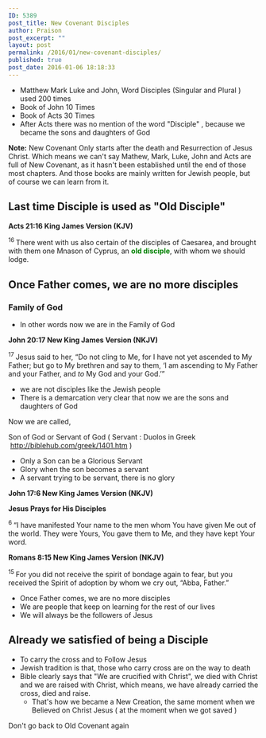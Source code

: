 ```yaml
---
ID: 5389
post_title: New Covenant Disciples
author: Praison
post_excerpt: ""
layout: post
permalink: /2016/01/new-covenant-disciples/
published: true
post_date: 2016-01-06 18:18:33
---
```

<ul>
	<li>Matthew Mark Luke and John, Word Disciples (Singular and Plural ) used 200 times</li>
	<li>Book of John 10 Times</li>
	<li>Book of Acts 30 Times</li>
	<li>After Acts there was no mention of the word "Disciple" , because we became the sons and daughters of God</li>
</ul>
<strong>Note:</strong> New Covenant Only starts after the death and Resurrection of Jesus Christ. Which means we can't say Mathew, Mark, Luke, John and Acts are full of New Covenant, as it hasn't been established until the end of those most chapters. And those books are mainly written for Jewish people, but of course we can learn from it.
<h2><strong>Last time Disciple is used as "Old Disciple"</strong></h2>
<strong><span class="passage-display-bcv">Acts 21:16
</span><span class="passage-display-version">King James Version (KJV)</span></strong>

<span id="en-KJV-27681" class="text Acts-21-16"><sup class="versenum">16 </sup>There went with us also certain of the disciples of Caesarea, and brought with them one Mnason of Cyprus, an <span style="color: #008000;"><strong>old disciple</strong></span>, with whom we should lodge.</span>
<h2><strong>Once Father comes, we are no more disciples</strong></h2>
<h3><strong>Family of God</strong></h3>
<ul>
	<li>In other words now we are in the Family of God</li>
</ul>
<strong><span class="passage-display-bcv">John 20:17
</span><span class="passage-display-version">New King James Version (NKJV)</span></strong>

<span id="en-NKJV-26885" class="text John-20-17"><sup class="versenum">17 </sup>Jesus said to her, <span class="woj">“Do not cling to Me, for I have not yet ascended to My Father; but go to My brethren and say to them, ‘I am ascending to My Father and your Father, and <i>to</i> My God and your God.’”</span></span>
<ul>
	<li>we are not disciples like the Jewish people</li>
	<li>There is a demarcation very clear that now we are the sons and daughters of God</li>
</ul>
Now we are called,

Son of God or Servant of God ( Servant : Duolos in Greek  http://biblehub.com/greek/1401.htm )
<ul>
	<li>Only a Son can be a Glorious Servant</li>
	<li>Glory when the son becomes a servant</li>
	<li>A servant trying to be servant, there is no glory</li>
</ul>
<strong><span class="passage-display-bcv">John 17:6
</span><span class="passage-display-version">New King James Version (NKJV)</span></strong>

<strong><span id="en-NKJV-26766" class="text John-17-6">Jesus Prays for His Disciples</span></strong>

<span class="text John-17-6"><sup class="versenum">6 </sup><span class="woj">“I have manifested Your name to the men whom You have given Me out of the world. They were Yours, You gave them to Me, and they have kept Your word.</span></span>

<strong><span class="passage-display-bcv">Romans 8:15
</span><span class="passage-display-version">New King James Version (NKJV)</span></strong>

<span id="en-NKJV-28132" class="text Rom-8-15"><sup class="versenum">15 </sup>For you did not receive the spirit of bondage again to fear, but you received the Spirit of adoption by whom we cry out, “Abba, Father.”</span>
<ul>
	<li>Once Father comes, we are no more disciples</li>
	<li>We are people that keep on learning for the rest of our lives</li>
	<li>We will always be the followers of Jesus</li>
</ul>
<h2><strong>Already we satisfied of being a Disciple</strong></h2>
<ul>
	<li>To carry the cross and to Follow Jesus</li>
	<li>Jewish tradition is that, those who carry cross are on the way to death</li>
	<li>Bible clearly says that "We are crucified with Christ", we died with Christ and we are raised with Christ, which means, we have already carried the cross, died and raise.
<ul>
	<li>That's how we became a New Creation, the same moment when we Believed on Christ Jesus ( at the moment when we got saved )</li>
</ul>
</li>
</ul>
Don't go back to Old Covenant again